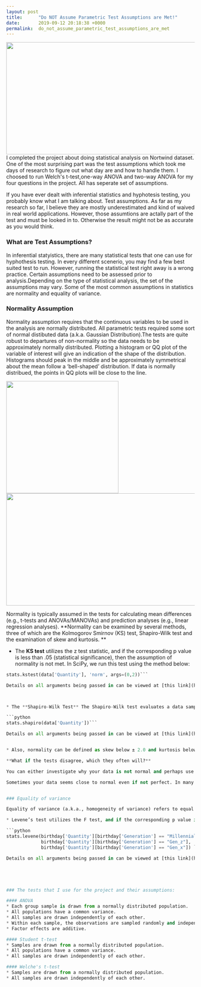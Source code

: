 ```yaml
---
layout: post
title:      "Do NOT Assume Parametric Test Assumptions are Met!"
date:       2019-09-12 20:18:38 +0000
permalink:  do_not_assume_parametric_test_assumptions_are_met
---
```



<img src='statistical-test-assumptions.png' width="600" height="300" align='right'>


I completed the project about doing statistical analysis on Nortwind dataset. One of the most surprising part was the test assumptions which took me days of research to figure out what day are and how to handle them. I choosed to run Welch's t-test,one-way ANOVA and two-way ANOVA for my four questions in the project. All has seperate set of assumptions. 

If you have ever dealt with inferential statistics and hyphotesis testing, you probably know what I am talking about. Test assumptions. As far as my research so far, I believe they are mostly underestimated and kind of waived in real world applications. However, those assumtions are actally part of the test and must be looked in to. Otherwise the result might not be as accurate as you would think. 

### What are Test Assumptions?

In inferential statyistics, there are many statistical tests that one can use for hyphothesis testing. In every different scenerio, you may find a few best suited test to run. However, running the statistical test right away is a wrong practice. Certain assumptions need to be assessed prior to analysis.Depending on the type of statistical analysis, the set of the assumptions may vary. Some of the most common assumptions in statistics are normality and equality of variance.

### Normality Assumption

Normality assumption requires that the continuous variables to be used in the analysis are normally distributed. All parametric tests required some sort of normal distibuted data (a.k.a. Gaussian Distribution).The tests are quite robust to departures of non-normality so the data needs to be approximately normally distributed. Plotting a histogram or QQ plot of the variable of interest will give an indication of the shape of the distribution. Histograms should peak in the middle and be approximately symmetrical about the mean follow a ‘bell-shaped’ distribution. If data is normally distribued, the points in QQ plots will be close to the line.


<img src='download (1).png' width="300" height="300">

<img src='qq_plot_figure 11.jpg' width="600" height="300">

Normality is typically assumed in the tests for calculating mean differences (e.g., t-tests and ANOVAs/MANOVAs) and prediction analyses (e.g., linear regression analyses).  **Normality can be examined by several methods, three of which are the Kolmogorov Smirnov (KS) test, Shapiro-Wilk test and the examination of skew and kurtosis. ** 


* The **KS test** utilizes the z test statistic, and if the corresponding p value is less than .05 (statistical significance), then the assumption of normality is not met.  In SciPy, we run this test using the method below:

```python  
stats.kstest(data['Quantity'], 'norm', args=(0,2))```

Details on all arguments being passed in can be viewed at [this link](https://docs.scipy.org/doc/scipy-0.14.0/reference/generated/scipy.stats.kstest.html) to official doc.



* The **Shapiro-Wilk Test** The Shapiro-Wilk test evaluates a data sample and quantifies how likely it is that the data was drawn from a Gaussian distribution, named for Samuel Shapiro and Martin Wilk. The shapiro() SciPy function will calculate the Shapiro-Wilk on a given dataset. The function returns both the W-statistic calculated by the test and the p-value.

```python
stats.shapiro(data['Quantity'])```

Details on all arguments being passed in can be viewed at [this link](https://docs.scipy.org/doc/scipy/reference/generated/scipy.stats.shapiro.html) to official doc.


* Also, normality can be defined as skew below ± 2.0 and kurtosis below ± 7.0, and if the observed values exceed these boundaries, then the assumption of normality is not met. 

**What if the tests disagree, which they often will?**

You can either investigate why your data is not normal and perhaps use data preparation techniques to make the data more normal. I would recommend only removing some of the outliers but not performing other methods such as scaling and normalization. If that does not work you can start looking into the use of nonparametric statistical methods instead of the parametric methods. Monte Carlo Simulations is one of it. 

Sometimes your data seems close to normal even if not perfect. In many situations like that, you can treat your data as though it is Gaussian and proceed with your chosen parametric statistical methods.


### Equality of variance

Equality of variance (a.k.a., homogeneity of variance) refers to equal variances across different groups or samples.  Equality of variance is usually required for testing mean differences on an independent grouping variable (e.g., t-tests and analyses of variance – ANOVAs/MANOVAs). Equality of variance can be assessed by utilizing Levene’s test for each continuous, dependent variable.  

* Levene’s test utilizes the F test, and if the corresponding p value is less than .05 (statistical significance), then the assumption of equality of variance is not met.

```python
stats.levene(birthday['Quantity'][birthday['Generation'] == "Millennial"],
             birthday['Quantity'][birthday['Generation'] == "Gen_z"],
             birthday['Quantity'][birthday['Generation'] == "Gen_x"]) ```

Details on all arguments being passed in can be viewed at [this link](https://docs.scipy.org/doc/scipy-0.14.0/reference/generated/scipy.stats.levene.html) to official doc.





### The tests that I use for the project and their assumptions:

#### ANOVA 
* Each group sample is drawn from a normally distributed population.
* All populations have a common variance.
* All samples are drawn independently of each other.
* Within each sample, the observations are sampled randomly and independently of each other.
* Factor effects are additive.

#### Student t-test
* Samples are drawn from a normally distributed population.
* All populations have a common variance.
* All samples are drawn independently of each other.

#### Welche's t-test
* Samples are drawn from a normally distributed population.
* All samples are drawn independently of each other.



